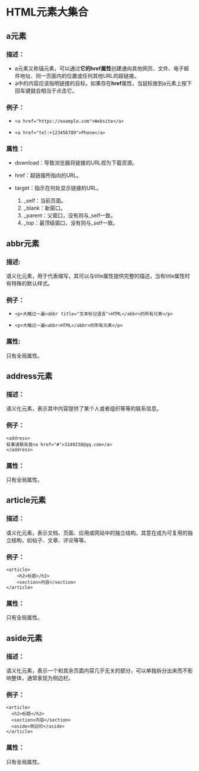 # HTML元素大集合

## a元素
### **描述**：
- a元素又称锚元素，可以通过**它的href属性**创建通向其他网页、文件、电子邮件地址、同一页面内的位置或任何其他URL的超链接。
- a中的内容应该指明链接的目标。如果存在**href**属性，当鼠标放到a元素上按下回车键就会相当于点击它。
  
### **例子**：
- ```
  <a href="https://example.com">Website</a>
  ```
- ```
  <a href="tel:+123456789">Phone</a>
  ```

### **属性**：
- download：导致浏览器将链接的URL视为下载资源。 
- href：超链接所指向的URL。
- target：指示在何处显示链接的URL。

  1. _self：当前页面。
  2. _blank：新窗口。
  3. _parent：父窗口，没有则与_self一致。
  4. _top：最顶级窗口，没有则与_self一致。




## abbr元素
### **描述**:
语义化元素，用于代表缩写，其可以与title属性提供完整的描述，当有title属性时有特殊的默认样式。

### **例子**：
- ```
  <p>大略过一遍<abbr title="文本标记语言">HTML</abbr>的所有元素</p>
  ```
- ```
  <p>大略过一遍<abbr>HTML</abbr>的所有元素</p>
  ```

### **属性**:
只有全局属性。


## address元素
### 描述：
语义化元素，表示其中内容提供了某个人或者组织等等的联系信息。

### 例子：
```
<address>
有事请联系我<a href="#">3249238@qq.com</a>
</address>
```

### 属性：
只有全局属性。


## article元素
### 描述：
语义化元素，表示文档、页面、应用或网站中的独立结构，其意在成为可复用的独立结构，如帖子、文章、评论等等。

### 例子：
```
<article>
    <h2>标题</h2>
    <section>内容</section>
</article>
```
### 属性：
只有全局属性。

## aside元素
### 描述：
语义化元素，表示一个和其余页面内容几乎无关的部分，可以单独拆分出来而不影响整体，通常表现为侧边栏。

### 例子：
```
<article>
  <h2>标题</h2>
  <section>内容</section>
  <aside>侧边栏</aside>
</article>
```
### 属性：
只有全局属性。
